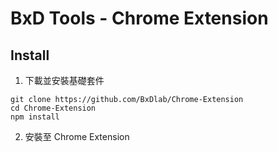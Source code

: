 # BxD Tools - Chrome Extension
## Install
1. 下載並安裝基礎套件
```
git clone https://github.com/BxDlab/Chrome-Extension
cd Chrome-Extension
npm install
```
2. 安裝至 Chrome Extension
